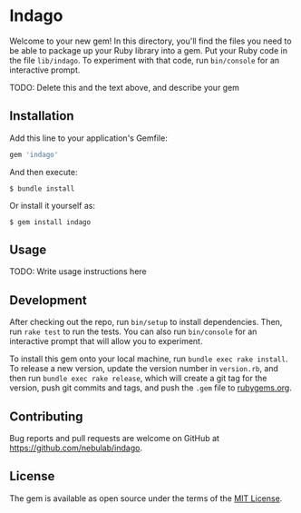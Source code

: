 # Indago

Welcome to your new gem! In this directory, you'll find the files you need to be able to package up your Ruby library into a gem. Put your Ruby code in the file `lib/indago`. To experiment with that code, run `bin/console` for an interactive prompt.

TODO: Delete this and the text above, and describe your gem

## Installation

Add this line to your application's Gemfile:

```ruby
gem 'indago'
```

And then execute:

    $ bundle install

Or install it yourself as:

    $ gem install indago

## Usage

TODO: Write usage instructions here

## Development

After checking out the repo, run `bin/setup` to install dependencies. Then, run `rake test` to run the tests. You can also run `bin/console` for an interactive prompt that will allow you to experiment.

To install this gem onto your local machine, run `bundle exec rake install`. To release a new version, update the version number in `version.rb`, and then run `bundle exec rake release`, which will create a git tag for the version, push git commits and tags, and push the `.gem` file to [rubygems.org](https://rubygems.org).

## Contributing

Bug reports and pull requests are welcome on GitHub at https://github.com/nebulab/indago.

## License

The gem is available as open source under the terms of the [MIT License](https://opensource.org/licenses/MIT).
